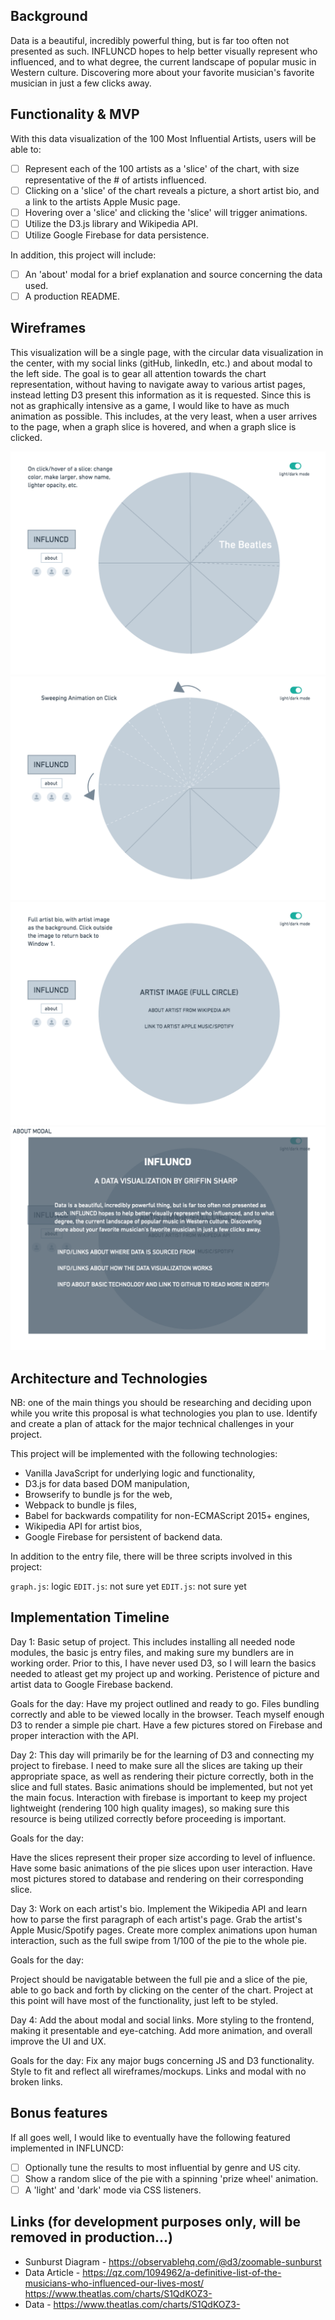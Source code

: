 ## Background
Data is a beautiful, incredibly powerful thing, but is far too often not presented as such. INFLUNCD hopes to help better visually represent who influenced, and to what degree, the current landscape of popular music in Western culture. Discovering more about your favorite musician's favorite musician in just a few clicks away.

## Functionality & MVP
With this data visualization of the 100 Most Influential Artists, users will be able to:

- [ ] Represent each of the 100 artists as a 'slice' of the chart, with size representative of the # of artists influenced. 
- [ ] Clicking on a 'slice' of the chart reveals a picture, a short artist bio, and a link to the artists Apple Music page. 
- [ ] Hovering over a 'slice' and clicking the 'slice' will trigger animations.
- [ ] Utilize the D3.js library and Wikipedia API.
- [ ] Utilize Google Firebase for data persistence.

In addition, this project will include:

- [ ] An 'about' modal for a brief explanation and source concerning the data used. 
- [ ] A production README.

## Wireframes
This visualization will be a single page, with the circular data visualization in the center, with my social links (gitHub, linkedIn, etc.) and about modal to the left side. The goal is to gear all attention towards the chart representation, without having to navigate away to various artist pages, instead letting D3 present this information as it is requested. Since this is not as graphically intensive as a game, I would like to have as much animation as possible. This includes, at the very least, when a user arrives to the page, when a graph slice is hovered, and when a graph slice is clicked. 

![wireframe 1](https://github.com/griffinsharp/INFLUNCD/blob/master/assets/Window1.png)
![wireframe 2](https://github.com/griffinsharp/INFLUNCD/blob/master/assets/Window2.png)
![wireframe 3](https://github.com/griffinsharp/INFLUNCD/blob/master/assets/Window3.png)
![wireframe 4](https://github.com/griffinsharp/INFLUNCD/blob/master/assets/Window4.png)


## Architecture and Technologies
NB: one of the main things you should be researching and deciding upon while you write this proposal is what technologies you plan to use. Identify and create a plan of attack for the major technical challenges in your project.

This project will be implemented with the following technologies:

  - Vanilla JavaScript for underlying logic and functionality,
  - D3.js for data based DOM manipulation,
  - Browserify to bundle js for the web,
  - Webpack to bundle js files,
  - Babel for backwards compatility for non-ECMAScript 2015+ engines,
  - Wikipedia API for artist bios,
  - Google Firebase for persistent of backend data.


In addition to the entry file, there will be three scripts involved in this project:

`graph.js`: logic
`EDIT.js`: not sure yet
`EDIT.js`: not sure yet

## Implementation Timeline
Day 1: Basic setup of project. This includes installing all needed node modules, the basic js entry files, and making sure my bundlers are in working order. Prior to this, I have never used D3, so I will learn the basics needed to atleast get my project up and working. Peristence of picture and artist data to Google Firebase backend. 

Goals for the day:
Have my project outlined and ready to go.
Files bundling correctly and able to be viewed locally in the browser.
Teach myself enough D3 to render a simple pie chart.
Have a few pictures stored on Firebase and proper interaction with the API.

Day 2: This day will primarily be for the learning of D3 and connecting my project to firebase. I need to make sure all the slices are taking up their appropriate space, as well as rendering their picture correctly, both in the slice and full states. Basic animations should be implemented, but not yet the main focus. Interaction with firebase is important to keep my project lightweight (rendering 100 high quality images), so making sure this resource is being utilized correctly before proceeding is important.

Goals for the day:

Have the slices represent their proper size according to level of influence.
Have some basic animations of the pie slices upon user interaction. 
Have most pictures stored to database and rendering on their corresponding slice. 

Day 3: Work on each artist's bio. Implement the Wikipedia API and learn how to parse the first paragraph of each artist's page. Grab the artist's Apple Music/Spotify pages. Create more complex animations upon human interaction, such as the full swipe from 1/100 of the pie to the whole pie. 

Goals for the day:

Project should be navigatable between the full pie and a slice of the pie, able to go back and forth by clicking on the center of the chart. Project at this point will have most of the functionality, just left to be styled.  

Day 4: Add the about modal and social links. More styling to the frontend, making it presentable and eye-catching. Add more animation, and overall improve the UI and UX.

Goals for the day: Fix any major bugs concerning JS and D3 functionality. Style to fit and reflect all wireframes/mockups. Links and modal with no broken links. 



## Bonus features
If all goes well, I would like to eventually have the following featured implemented in INFLUNCD:

- [ ] Optionally tune the results to most influential by genre and US city.
- [ ] Show a random slice of the pie with a spinning 'prize wheel' animation.
- [ ] A 'light' and 'dark' mode via CSS listeners.

## Links (for development purposes only, will be removed in production...)
- Sunburst Diagram - https://observablehq.com/@d3/zoomable-sunburst
- Data Article - https://qz.com/1094962/a-definitive-list-of-the-musicians-who-influenced-our-lives-most/
https://www.theatlas.com/charts/S1QdKOZ3-
- Data - https://www.theatlas.com/charts/S1QdKOZ3-
